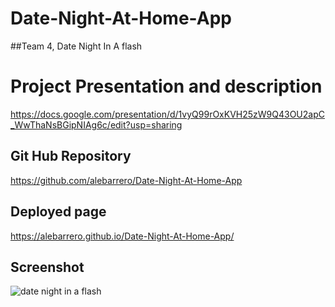 # Date-Night-At-Home-App
##Team 4, Date Night In A flash 


# Project Presentation and description 
https://docs.google.com/presentation/d/1vyQ99rOxKVH25zW9Q43OU2apC_WwThaNsBGipNIAg6c/edit?usp=sharing


## Git Hub Repository
https://github.com/alebarrero/Date-Night-At-Home-App


## Deployed page
https://alebarrero.github.io/Date-Night-At-Home-App/

## Screenshot
<img src="https://github.com/DannyAe/BOOTCAMP-CHALLENGE-6-FIVDE-DAY-WEATHER-FORECAST-API/blob/main/assets/weatherapp.png?raw=true" alt="date night in a flash">



